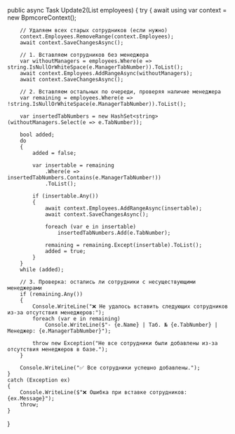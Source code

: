 public async Task Update2(List<Employee> employees)
{
    try
    {
        await using var context = new BpmcoreContext();

        // Удаляем всех старых сотрудников (если нужно)
        context.Employees.RemoveRange(context.Employees);
        await context.SaveChangesAsync();

        // 1. Вставляем сотрудников без менеджера
        var withoutManagers = employees.Where(e => string.IsNullOrWhiteSpace(e.ManagerTabNumber)).ToList();
        await context.Employees.AddRangeAsync(withoutManagers);
        await context.SaveChangesAsync();

        // 2. Вставляем остальных по очереди, проверяя наличие менеджера
        var remaining = employees.Where(e => !string.IsNullOrWhiteSpace(e.ManagerTabNumber)).ToList();

        var insertedTabNumbers = new HashSet<string>(withoutManagers.Select(e => e.TabNumber));

        bool added;
        do
        {
            added = false;

            var insertable = remaining
                .Where(e => insertedTabNumbers.Contains(e.ManagerTabNumber!))
                .ToList();

            if (insertable.Any())
            {
                await context.Employees.AddRangeAsync(insertable);
                await context.SaveChangesAsync();

                foreach (var e in insertable)
                    insertedTabNumbers.Add(e.TabNumber);

                remaining = remaining.Except(insertable).ToList();
                added = true;
            }
        }
        while (added);

        // 3. Проверка: остались ли сотрудники с несуществующими менеджерами
        if (remaining.Any())
        {
            Console.WriteLine("❌ Не удалось вставить следующих сотрудников из-за отсутствия менеджеров:");
            foreach (var e in remaining)
                Console.WriteLine($"- {e.Name} | Таб. № {e.TabNumber} | Менеджер: {e.ManagerTabNumber}");

            throw new Exception("Не все сотрудники были добавлены из-за отсутствия менеджеров в базе.");
        }

        Console.WriteLine("✅ Все сотрудники успешно добавлены.");
    }
    catch (Exception ex)
    {
        Console.WriteLine($"❌ Ошибка при вставке сотрудников: {ex.Message}");
        throw;
    }
}
